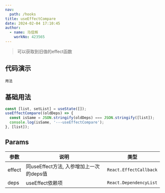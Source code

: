 ```yaml
---
nav:
  path: /hooks
title: useEffectCompare
date: 2024-02-04 17:10:45
author: 
  - name: 马佳辉
    workNo: 423565
---
```


> 可以获取到旧值的effect函数

## 代码演示

<code src="./demo/index.tsx">用法</code>

## 基础用法
```js
const [list, setList] = useState([]);
useEffectCompare((oldDeps) => {
  const isSame = JSON.stringify(oldDeps) === JSON.stringify([list]);
  console.log(isSame, '---useEffectCompare');
}, [list]);
```

## Params
| 参数	 |  说明	|  类型 |
| -------- | ----------- | -------- |
| effect |	同useEffect方法, 入参增加上一次的deps值 |	`React.EffectCallback` |
| deps |	useEffect依赖项 |	`React.DependencyList` |